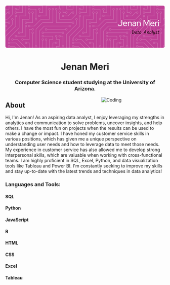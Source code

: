 <!-- [![MasterHead](https://media3.giphy.com/headers/GitHub/w8ZJLtJbmuph.gif)](https://rishavchanda.io) -->
![Header](./header_image.png)

<h1 align="center">Jenan Meri</h1>
<h3 align="center">Computer Science student studying at the University of Arizona.</h3>
<img align="right" alt="Coding" width="200" src="https://i.pinimg.com/originals/e4/26/70/e426702edf874b181aced1e2fa5c6cde.gif" />

<h2>About</h2>
<p>Hi, I'm Jenan! As an aspiring data analyst, I enjoy leveraging my strengths in analytics and communication to solve problems, uncover insights, and help others. I have the most fun on projects when the results can be used to make a change or impact. I have honed my customer service skills in various positions, which has given me a unique perspective on understanding user needs and how to leverage data to meet those needs. My experience in customer service has also allowed me to develop strong interpersonal skills, which are valuable when working with cross-functional teams. I am highly proficient in SQL, Excel, Python, and data visualization tools like Tableau and Power BI. I'm constantly seeking to improve my skills and stay up-to-date with the latest trends and techniques in data analytics!</p>

<h3 align="left">Languages and Tools:</h3>
<h4 align="left" margin-bottom = 0> SQL</h4>
<h4 align="left" margin-bottom = 0> Python</h4>
<h4 align="left" margin-bottom = 0> JavaScript</h4>
<h4 align="left" margin-bottom = 0> R</h4>
<h4 align= "left" margin-bottom = 0> HTML</h4>
<h4 align ="left" margin-bottom = 0> CSS</h4>
<h4 align= "left" margin-bottom = 0> Excel</h4>
<h4 align ="left" margin-bottom = 0> Tableau</h4>


